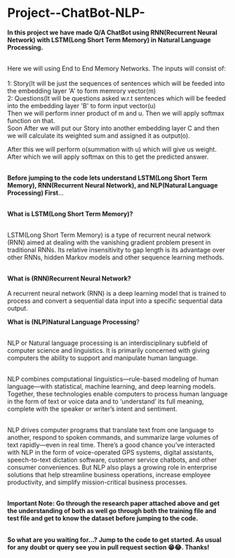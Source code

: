 # Project--ChatBot-NLP-

<table>
  
**In this project we have made Q/A ChatBot using RNN(Recurrent Neural Network) with LSTM(Long Short Term Memory) in Natural Language Processing.** <br></br>

Here we will using End to End Memory Networks. The inputs will consist of:<br></br>
1: Story(It will be just the sequences of sentences which will be feeded into the embedding layer 'A' to form memrory vector(m)<br>
2: Questions(It will be questions asked w.r.t sentences which will be feeded into the embedding layer 'B' to form input vector(u)<br>
Then we will perform inner product of m and u. Then we will apply softmax function on that.<br>
Soon After we will put our Story into another embedding layer C and then we will calculate its weighted sum and assigned it as output(o).<br>

After this we will perform o(summation with u) which will give us weight. After which we will apply softmax on this to get the predicted answer.<br></br>


**Before jumping to the code lets understand LSTM(Long Short Term Memory), RNN(Recurrent Neural Network), and NLP(Natural Language Processing) First**...<br></br>

**What is LSTM(Long Short Term Memory)?** <br></br>

LSTM(Long Short Term Memory) is a type of recurrent neural network (RNN) aimed at dealing with the vanishing gradient problem present in traditional RNNs. Its relative insensitivity to gap length is its advantage over other RNNs, hidden Markov models and other sequence learning methods. <br></br>

**What is (RNN)Recurrent Neural Network?** <br></br> 
A recurrent neural network (RNN) is a deep learning model that is trained to process and convert a sequential data input into a specific sequential data output.

**What is (NLP)Natural Language Processing**?<br></br>

NLP or Natural language processing is an interdisciplinary subfield of computer science and linguistics. It is primarily concerned with giving computers the ability to support and manipulate human language.<br></br>

NLP combines computational linguistics—rule-based modeling of human language—with statistical, machine learning, and deep learning models. Together, these technologies enable computers to process human language in the form of text or voice data and to ‘understand’ its full meaning, complete with the speaker or writer’s intent and sentiment.<br></br>

NLP drives computer programs that translate text from one language to another, respond to spoken commands, and summarize large volumes of text rapidly—even in real time. There’s a good chance you’ve interacted with NLP in the form of voice-operated GPS systems, digital assistants, speech-to-text dictation software, customer service chatbots, and other consumer conveniences. But NLP also plays a growing role in enterprise solutions that help streamline business operations, increase employee productivity, and simplify mission-critical business processes.<br></br>


**Important Note: Go through the research paper attached above and get the understanding of both as well go through both the training file and test file and get to know the dataset before jumping to the code.**


</table>

**So what are you waiting for...? Jump to the code to get started. As usual for any doubt or query see you in pull request section 😁😂. Thanks!**


